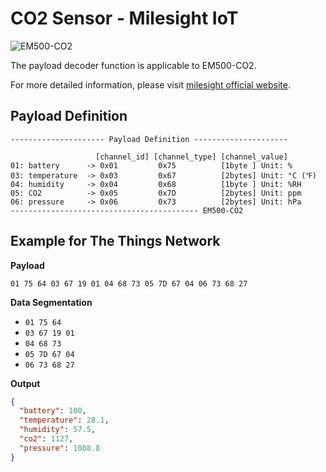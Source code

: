 # CO2 Sensor - Milesight IoT

![EM500-CO2](EM500-CO2.png)

The payload decoder function is applicable to EM500-CO2.

For more detailed information, please visit [milesight official website](https://www.milesight-iot.com).

## Payload Definition

```
--------------------- Payload Definition ---------------------

                   [channel_id] [channel_type] [channel_value]
01: battery      -> 0x01         0x75          [1byte ] Unit: %
03: temperature  -> 0x03         0x67          [2bytes] Unit: °C (℉)
04: humidity     -> 0x04         0x68          [1byte ] Unit: %RH
05: CO2          -> 0x05         0x7D          [2bytes] Unit: ppm
06: pressure     -> 0x06         0x73          [2bytes] Unit: hPa
------------------------------------------ EM500-CO2
```

## Example for The Things Network

**Payload**

```
01 75 64 03 67 19 01 04 68 73 05 7D 67 04 06 73 68 27
```

**Data Segmentation**

- `01 75 64`
- `03 67 19 01`
- `04 68 73`
- `05 7D 67 04`
- `06 73 68 27`

**Output**

```json
{
  "battery": 100,
  "temperature": 28.1,
  "humidity": 57.5,
  "co2": 1127,
  "pressure": 1008.8
}
```

